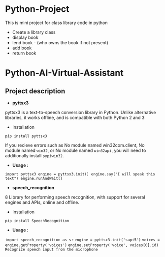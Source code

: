 # Python-Project
This is mini project for class library code in python

* Create a library class
* display book
* lend book - (who owns the book if not present)
* add book
* return book

# Python-AI-Virtual-Assistant
## Project description

* **pyttsx3**

pyttsx3 is a text-to-speech conversion library in Python. Unlike alternative libraries, it works offline, and is compatible with both Python 2 and 3

* Installation

`pip install pyttsx3`

If you recieve errors such as No module named win32com.client, No module named `win32`, or No module named `win32api`, you will need to additionally install `pypiwin32`.

* **Usage :**

`import pyttsx3
engine = pyttsx3.init()
engine.say("I will speak this text")
engine.runAndWait()`

* **speech_recognition**
 
8 Library for performing speech recognition, with support for several engines and APIs, online and offline.

* Installation
 
`pip install SpeechRecognition`

* **Usage :**

`import speech_recognition as sr`
`engine = pyttsx3.init('sapi5')`
`voices = engine.getProperty('voices')`
`engine.setProperty('voice', voices[0].id)`
`Recognize speech input from the microphone`
